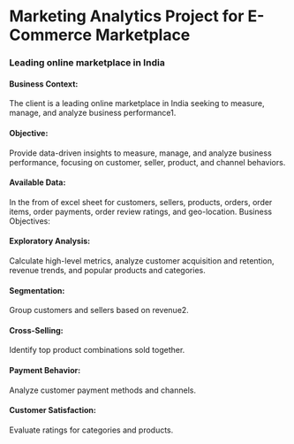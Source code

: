 # Marketing Analytics Project for E-Commerce Marketplace
### Leading online marketplace in India
#### Business Context:
The client is a leading online marketplace in India seeking to measure, manage, and analyze business performance1.

#### Objective:
Provide data-driven insights to measure, manage, and analyze business performance, focusing on customer, seller, product, and channel behaviors.
#### Available Data:
In the from of excel sheet for customers, sellers, products, orders, order items, order payments, order review ratings, and geo-location.
Business Objectives:

#### Exploratory Analysis:
Calculate high-level metrics, analyze customer acquisition and retention, revenue trends, and popular products and categories.

#### Segmentation:
Group customers and sellers based on revenue2.

#### Cross-Selling: 
Identify top product combinations sold together.

#### Payment Behavior: 
Analyze customer payment methods and channels.

#### Customer Satisfaction:
Evaluate ratings for categories and products.
